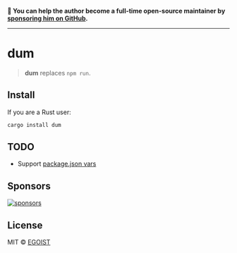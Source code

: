 **💛 You can help the author become a full-time open-source maintainer by [sponsoring him on GitHub](https://github.com/sponsors/egoist).**

---

# dum

> **dum** replaces `npm run`.

## Install

If you are a Rust user:

```bash
cargo install dum
```

## TODO

- Support [package.json vars](https://docs.npmjs.com/cli/v8/using-npm/scripts#packagejson-vars)

## Sponsors

[![sponsors](https://sponsors-images.egoist.sh/sponsors.svg)](https://github.com/sponsors/egoist)

## License

MIT &copy; [EGOIST](https://github.com/sponsors/egoist)
